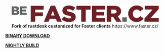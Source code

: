 <p align="center">
  <img src="res/logo-header.svg" alt="FasterRustDesk - remote desktop for Faster clients"><br>
  <b>Fork of rustdesk customized for Faster clients</b>
  https://www.faster.cz/
</p>

[**BINARY DOWNLOAD**](https://github.com/rustdesk/rustdesk/releases)

[**NIGHTLY BUILD**](https://github.com/rustdesk/rustdesk/releases/tag/nightly)
